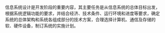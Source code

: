 
信息系统设计是开发阶段的重要内容，其主要任务是从信息系统的总体目标出发，根据系统逻辑功能的要求，并结合经济、技术条件、运行环境和进度等要求，确定系统的总体架构和系统各组成部分的技术方案，合理选择计算机、通信及存储的软、硬件设备，制订系统的实施计划。
